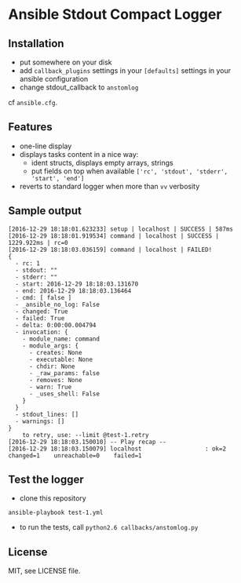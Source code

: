 # Ansible Stdout Compact Logger

## Installation

- put somewhere on your disk
- add `callback_plugins` settings in your `[defaults]` settings in your ansible configuration
- change stdout_callback to `anstomlog`

cf `ansible.cfg`.

## Features

- one-line display
- displays tasks content in a nice way:
  - ident structs, displays empty arrays, strings
  - put fields on top when available `['rc', 'stdout', 'stderr', 'start', 'end']`
- reverts to standard logger when more than `vv` verbosity

## Sample output

```
[2016-12-29 18:18:01.623233] setup | localhost | SUCCESS | 587ms
[2016-12-29 18:18:01.919534] command | localhost | SUCCESS | 1229.922ms | rc=0
[2016-12-29 18:18:03.036159] command | localhost | FAILED!
{
  - rc: 1
  - stdout: ""
  - stderr: ""
  - start: 2016-12-29 18:18:03.131670
  - end: 2016-12-29 18:18:03.136464
  - cmd: [ false ]
  - _ansible_no_log: False
  - changed: True
  - failed: True
  - delta: 0:00:00.004794
  - invocation: {
    - module_name: command
    - module_args: {
      - creates: None
      - executable: None
      - chdir: None
      - _raw_params: false
      - removes: None
      - warn: True
      - _uses_shell: False
    }
  }
  - stdout_lines: []
  - warnings: []
}
	to retry, use: --limit @test-1.retry
[2016-12-29 18:18:03.150010] -- Play recap --
[2016-12-29 18:18:03.150079] localhost                  : ok=2    changed=1    unreachable=0    failed=1
```

## Test the logger

- clone this repository
```
ansible-playbook test-1.yml
```
- to run the tests, call `python2.6 callbacks/anstomlog.py`

## License

MIT, see LICENSE file.